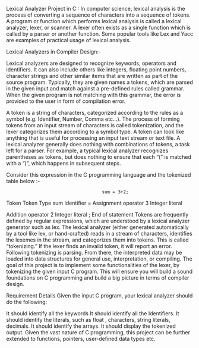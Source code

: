 Lexical Analyzer Project in C : In computer science, lexical analysis is the process of converting a sequence of characters into a sequence of tokens. A program or function which performs lexical analysis is called a lexical analyzer, lexer, or scanner. A lexer often exists as a single function which is called by a parser or another function. Some popular tools like Lex and Yacc are examples of practical usage of lexical analysis.

Lexical Analyzers in Compiler Design:-

Lexical analyzers are designed to recognize keywords, operators and identifiers. It can also include others like integers, floating point numbers, character strings and other similar items that are written as part of the source program. Typically, they are given names a tokens, which are parsed in the given input and match against a pre-defined rules called grammar. When the given program is not matching with this grammar, the error is provided to the user in form of compilation error.

A token is a string of characters, categorized according to the rules as a symbol (e.g. Identifier, Number, Comma etc…). The process of forming tokens from an input stream of characters is called tokenization, and the lexer categorizes them according to a symbol type. A token can look like anything that is useful for processing an input text stream or text file. A lexical analyzer generally does nothing with combinations of tokens, a task left for a parser. For example, a typical lexical analyzer recognizes parentheses as tokens, but does nothing to ensure that each “(” is matched with a “)”, which happens in subsequent steps.

Consider this expression in the C programming language and the tokenized table below :-

                                        sum = 3+2;
Token Token Type sum Identifier = Assignment operator 3 Integer literal

Addition operator 2 Integer literal ; End of statement Tokens are frequently defined by regular expressions, which are understood by a lexical analyzer generator such as lex. The lexical analyzer (either generated automatically by a tool like lex, or hand-crafted) reads in a stream of characters, identifies the lexemes in the stream, and categorizes them into tokens. This is called “tokenizing.” If the lexer finds an invalid token, it will report an error. Following tokenizing is parsing. From there, the interpreted data may be loaded into data structures for general use, interpretation, or compiling.
The goal of this project is to implement some functionalities of the lexer, by tokenizing the given input C program. This will ensure you will build a sound foundations on C programming and build a big picture in terms of compiler design.

Requirement Details Given the input C program, your lexical analyzer should do the following:

It should identify all the keywords It should identify all the Identifiers. It should identify the literals, such as float , characters, string literals, decimals. It should identify the arrays. It should display the tokenized output. Given the vast nature of C programming, this project can be further extended to functions, pointers, user-defined data types etc.
